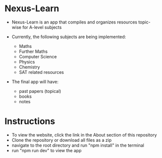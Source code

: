 # Nexus-Learn
- Nexus-Learn is an app that compiles and organizes resources topic-wise for A-level subjects
- Currently, the following subjects are being implemented:
  - Maths
  - Further Maths
  - Computer Science
  - Physics
  - Chemistry
  - SAT related resources

- The final app will have:
  - past papers (topical)
  - books
  - notes


# Instructions
- To view the website, click the link in the About section of this repository
- Clone the repository or download all files as a zip
- navigate to the root directory and run "npm install" in the terminal
- run "npm run dev" to view the app

  

 
